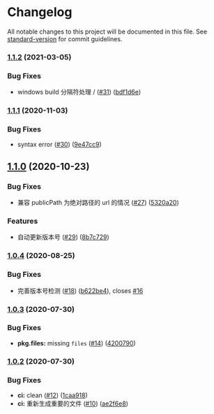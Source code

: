# Changelog

All notable changes to this project will be documented in this file. See [standard-version](https://github.com/conventional-changelog/standard-version) for commit guidelines.

### [1.1.2](https://github.com/FEMessage/update-popup/compare/v1.1.1...v1.1.2) (2021-03-05)


### Bug Fixes

* windows build 分隔符处理 / ([#31](https://github.com/FEMessage/update-popup/issues/31)) ([bdf1d6e](https://github.com/FEMessage/update-popup/commit/bdf1d6e))



### [1.1.1](https://github.com/FEMessage/update-popup/compare/v1.1.0...v1.1.1) (2020-11-03)


### Bug Fixes

* syntax error ([#30](https://github.com/FEMessage/update-popup/issues/30)) ([9e47cc9](https://github.com/FEMessage/update-popup/commit/9e47cc9))



## [1.1.0](https://github.com/FEMessage/update-popup/compare/v1.0.4...v1.1.0) (2020-10-23)


### Bug Fixes

* 兼容 publicPath 为绝对路径的 url 的情况 ([#27](https://github.com/FEMessage/update-popup/issues/27)) ([5320a20](https://github.com/FEMessage/update-popup/commit/5320a20))


### Features

* 自动更新版本号 ([#29](https://github.com/FEMessage/update-popup/issues/29)) ([8b7c729](https://github.com/FEMessage/update-popup/commit/8b7c729))



### [1.0.4](https://github.com/FEMessage/update-popup/compare/v1.0.3...v1.0.4) (2020-08-25)


### Bug Fixes

* 完善版本号检测 ([#18](https://github.com/FEMessage/update-popup/issues/18)) ([b622be4](https://github.com/FEMessage/update-popup/commit/b622be4)), closes [#16](https://github.com/FEMessage/update-popup/issues/16)



### [1.0.3](https://github.com/FEMessage/update-popup/compare/v1.0.2...v1.0.3) (2020-07-30)


### Bug Fixes

* **pkg.files:** missing `files` ([#14](https://github.com/FEMessage/update-popup/issues/14)) ([4200790](https://github.com/FEMessage/update-popup/commit/4200790))



### [1.0.2](https://github.com/FEMessage/update-popup/compare/v1.0.1...v1.0.2) (2020-07-30)


### Bug Fixes

* **ci:** clean ([#12](https://github.com/FEMessage/update-popup/issues/12)) ([1caa918](https://github.com/FEMessage/update-popup/commit/1caa918))
* **ci:** 重新生成重要的文件 ([#10](https://github.com/FEMessage/update-popup/issues/10)) ([ae2f6e8](https://github.com/FEMessage/update-popup/commit/ae2f6e8))
